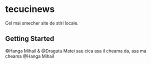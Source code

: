 # tecucinews

Cel mai smecher site de stiri locale.

## Getting Started

©Hanga Mihail & @Dragutu Matei sau cica asa il cheama
da, asa ma cheama @Hanga Mihail

